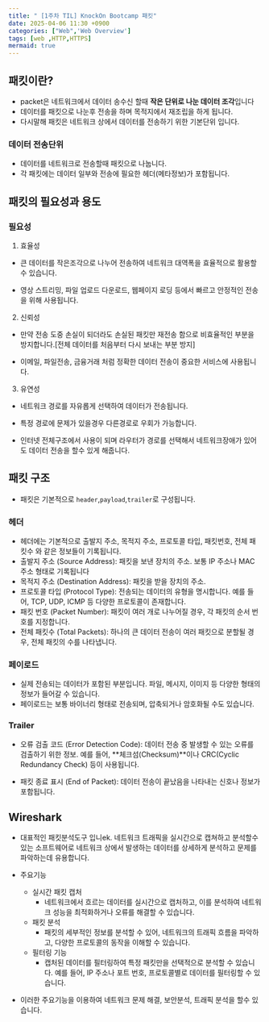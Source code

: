 ```yaml
---
title: " [1주차 TIL] KnockOn Bootcamp 패킷"
date: 2025-04-06 11:30 +0900
categories: ["Web",'Web Overview']
tags: [web ,HTTP,HTTPS]
mermaid: true
---
```

## 패킷이란?

- packet은 네트워크에서 데이터 송수신 할때 **작은 단위로 나눈 데이터 조각**입니다
- 데이터를 패킷으로 나눈후 전송을 하며 목적지에서 재조립을 하게 됩니다.
- 다시말해 패킷은 네트워크 상에서 데이터를 전송하기 위한 기본단위 입니다.

### 데이터 전송단위
- 데이터를 네트워크로 전송할때 패킷으로 나눕니다.
- 각 패킷에는 데이터 일부와 전송에 필요한 헤더(메타정보)가 포함됩니다.

## 패킷의 필요성과 용도
### 필요성

1. 효율성
- 큰 데이터를 작은조각으로 나누어 전송하여 네트워크 대역폭을 효율적으로 활용할수 있습니다.

- 영상 스트리밍, 파일 업로드 다운로드, 웹페이지 로딩 등에서 빠르고 안정적인 전송을 위해 사용됩니다.

2. 신뢰성
- 만약 전송 도중 손실이 되더라도 손실된 패킷만 재전송 함으로 비효율적인 부분을 방지합니다.[전체 데이터를 처음부터 다시 보내는 부분 방지]

- 이메일, 파일전송, 금융거래 처럼 정확한 데이터 전송이 중요한 서비스에 사용됩니다.

3. 유연성
- 네트워크 경로를 자유롭게  선택하여 데이터가 전송됩니다.
- 특정 경로에 문제가 있을경우 다른경로로 우회가 가능합니다.

- 인터넷 전체구조에서 사용이 되며 라우터가 경로를 선택해서 네트워크장애가 있어도 데이터 전송을 할수 있게 해줍니다.


## 패킷 구조

- 패킷은 기본적으로 `header`,`payload`,`trailer`로 구성됩니다.

### 헤더

- 헤더에는 기본적으로 출발지 주소, 목적지 주소, 프로토콜 타입, 패킷번호, 전체 패킷수 와 같은 정보들이 기록됩니다.
- 출발지 주소 (Source Address): 패킷을 보낸 장치의 주소. 보통 IP 주소나 MAC 주소 형태로 기록됩니다
- 목적지 주소 (Destination Address): 패킷을 받을 장치의 주소.
- 프로토콜 타입 (Protocol Type): 전송되는 데이터의 유형을 명시합니다. 예를 들어, TCP, UDP, ICMP 등 다양한 프로토콜이 존재합니다.
- 패킷 번호 (Packet Number): 패킷이 여러 개로 나누어질 경우, 각 패킷의 순서 번호를 지정합니다.
- 전체 패킷수 (Total Packets): 하나의 큰 데이터 전송이 여러 패킷으로 분할될 경우, 전체 패킷의 수를 나타냅니다.

### 페이로드 

- 실제 전송되는 데이터가 포함된 부분입니다. 파일, 메시지, 이미지 등 다양한 형태의 정보가 들어갈 수 있습니다.
- 페이로드는 보통 바이너리 형태로 전송되며, 압축되거나 암호화될 수도 있습니다.

### Trailer
- 오류 검출 코드 (Error Detection Code): 데이터 전송 중 발생할 수 있는 오류를 검출하기 위한 정보. 예를 들어, **체크섬(Checksum)**이나 CRC(Cyclic Redundancy Check) 등이 사용됩니다.

- 패킷 종료 표시 (End of Packet): 데이터 전송이 끝났음을 나타내는 신호나 정보가 포함됩니다.



## Wireshark
- 대표적인 패킷분석도구 입니ek. 네트워크 트래픽을 실시간으로 캡쳐하고 분석할수 있는 소프트웨어로  네트워크 상에서 발생하는 데이터를 상세하게 분석하고 문제를 파악하는데 유용합니다.
- 주요기능
    - 실시간 패킷 캡처
        - 네트워크에서 흐르는 데이터를 실시간으로 캡처하고, 이를 분석하여 네트워크 성능을 최적화하거나 오류를 해결할 수 있습니다.
    - 패킷 분석
        - 패킷의 세부적인 정보를 분석할 수 있어, 네트워크의 트래픽 흐름을 파악하고, 다양한 프로토콜의 동작을 이해할 수 있습니다.
    - 필터링 기능
        - 캡처된 데이터를 필터링하여 특정 패킷만을 선택적으로 분석할 수 있습니다. 예를 들어, IP 주소나 포트 번호, 프로토콜별로 데이터를 필터링할 수 있습니다.
 
 - 이러한 주요기능을 이용하여 네트워크 문제 해결, 보안분석, 트래픽 분석을 할수 있습니다.